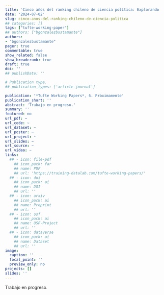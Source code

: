 ```yaml
---
title: 'Cinco años del ranking chileno de ciencia política: Explorando la producción científica y el impacto de la disciplina'
date: '2024-07-02'
slug: cinco-anos-del-ranking-chileno-de-ciencia-politica
## categories: []
tags: ["tufte-working-paper"]
## authors: ["bgonzalezbustamante"]
authors:
- "bgonzalezbustamante"
pager: true
commentable: true
show_related: false
show_breadcrumb: true
draft: true
doi: ''
## publishDate: ''

# Publication type.
## publication_types: ['article-journal']

publication: '*Tufte Working Papers*, 6. Próximamente'
publication_short: ''
abstract: 'Trabajo en progreso.'
summary: ''
featured: no
url_pdf: ~
url_code: ~
url_dataset: ~
url_poster: ~
url_project: ~
url_slides: ~
url_source: ~
url_video: ~
links:
  ## - icon: file-pdf
    ## icon_pack: far
    ## name: PDF
    ## url: 'https://training-datalab.com/tufte-working-papers/'
  ## - icon: doi
    ## icon_pack: ai
    ## name: DOI
    ## url: ''
  ## - icon: arxiv
    ## icon_pack: ai
    ## name: Preprint
    ## url: ''
  ## - icon: osf
    ## icon_pack: ai
    ## name: OSF-Project
    ## url: ''
  ## - icon: dataverse
    ## icon_pack: ai
    ## name: Dataset
    ## url: ''
image:
  caption: ''
  focal_point: ''
  preview_only: no
projects: []
slides: ''
---
```


Trabajo en progreso.
